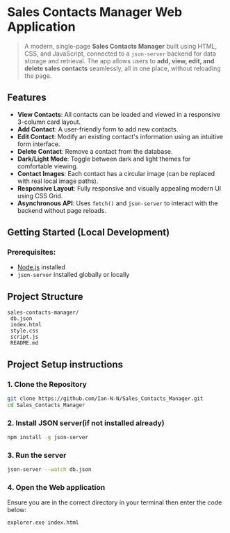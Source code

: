 #  Sales Contacts Manager Web Application

> A modern, single-page **Sales Contacts Manager** built using HTML, CSS, and JavaScript, connected to a `json-server` backend for data storage and retrieval. The app allows users to **add, view, edit, and delete sales contacts** seamlessly, all in one place, without reloading the page.


##  Features

-  **View Contacts**: All contacts can be loaded and viewed in a responsive 3-column card layout.
-  **Add Contact**: A user-friendly form to add new contacts.
-  **Edit Contact**: Modify an existing contact's information using an intuitive form interface.
-  **Delete Contact**: Remove a contact from the database.
-  **Dark/Light Mode**: Toggle between dark and light themes for comfortable viewing.
-  **Contact Images**: Each contact has a circular image (can be replaced with real local image paths).
-  **Responsive Layout**: Fully responsive and visually appealing modern UI using CSS Grid.
-  **Asynchronous API**: Uses `fetch()` and `json-server` to interact with the backend without page reloads.

##  Getting Started (Local Development)

### Prerequisites:
- [Node.js](https://nodejs.org/) installed<!--the node.js will be a link that redirects you to node website where you can downloade node.js if you dont have it-->
- `json-server` installed globally or locally

## Project Structure
```text
sales-contacts-manager/
 db.json
 index.html
 style.css
 script.js
 README.md
```
##  Project Setup instructions
### 1.  Clone the Repository
``` bash
git clone https://github.com/Ian-N-N/Sales_Contacts_Manager.git
cd Sales_Contacts_Manager 
``` 
### 2. Install JSON server(if not installed already)
```bash
npm install -g json-server
```

### 3. Run the server
```bash
json-server --watch db.json
```

### 4. Open the Web application
Ensure you are in the correct directory in your terminal then enter the code below:
```bash
explorer.exe index.html
```

